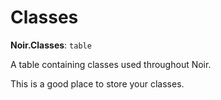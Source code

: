 # Classes

**Noir.Classes**: `table`

A table containing classes used throughout Noir.

This is a good place to store your classes.
